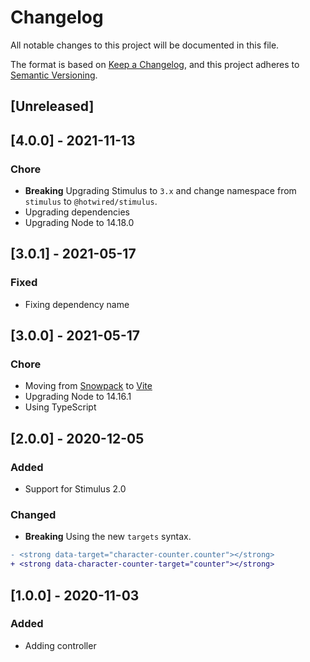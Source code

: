 # Changelog
All notable changes to this project will be documented in this file.

The format is based on [Keep a Changelog](https://keepachangelog.com/en/1.0.0/),
and this project adheres to [Semantic Versioning](https://semver.org/spec/v2.0.0.html).

## [Unreleased]

## [4.0.0] - 2021-11-13

### Chore

- **Breaking** Upgrading Stimulus to `3.x` and change namespace from `stimulus` to `@hotwired/stimulus`.
- Upgrading dependencies
- Upgrading Node to 14.18.0


## [3.0.1] - 2021-05-17

### Fixed

- Fixing dependency name

## [3.0.0] - 2021-05-17

### Chore

- Moving from [Snowpack](https://www.snowpack.dev/) to [Vite](https://github.com/vitejs/vite)
- Upgrading Node to 14.16.1
- Using TypeScript

## [2.0.0] - 2020-12-05

### Added

- Support for Stimulus 2.0

### Changed

- **Breaking** Using the new `targets` syntax.

```diff
- <strong data-target="character-counter.counter"></strong>
+ <strong data-character-counter-target="counter"></strong>
```

## [1.0.0] - 2020-11-03

### Added

- Adding controller
